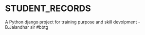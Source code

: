 # STUDENT_RECORDS
A Python django project for training purpose and skill devolpment -B.Jalandhar sir
#bbtg
